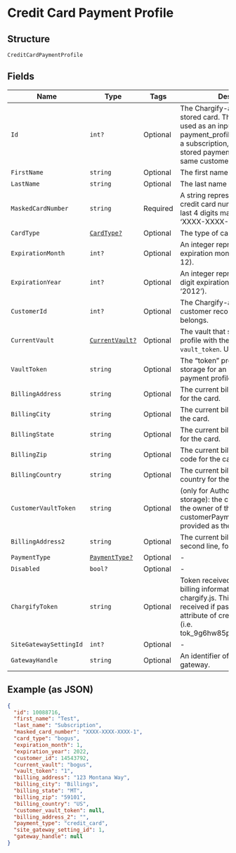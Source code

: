 
# Credit Card Payment Profile

## Structure

`CreditCardPaymentProfile`

## Fields

| Name | Type | Tags | Description |
|  --- | --- | --- | --- |
| `Id` | `int?` | Optional | The Chargify-assigned ID of the stored card. This value can be used as an input to payment_profile_id when creating a subscription, in order to re-use a stored payment profile for the same customer. |
| `FirstName` | `string` | Optional | The first name of the card holder. |
| `LastName` | `string` | Optional | The last name of the card holder. |
| `MaskedCardNumber` | `string` | Required | A string representation of the credit card number with all but the last 4 digits masked with X’s (i.e. ‘XXXX-XXXX-XXXX-1234’). |
| `CardType` | [`CardType?`](../../doc/models/card-type.md) | Optional | The type of card used. |
| `ExpirationMonth` | `int?` | Optional | An integer representing the expiration month of the card(1 – 12). |
| `ExpirationYear` | `int?` | Optional | An integer representing the 4-digit expiration year of the card(i.e. ‘2012’). |
| `CustomerId` | `int?` | Optional | The Chargify-assigned id for the customer record to which the card belongs. |
| `CurrentVault` | [`CurrentVault?`](../../doc/models/current-vault.md) | Optional | The vault that stores the payment profile with the provided `vault_token`. Use `bogus` for testing. |
| `VaultToken` | `string` | Optional | The “token” provided by your vault storage for an already stored payment profile. |
| `BillingAddress` | `string` | Optional | The current billing street address for the card. |
| `BillingCity` | `string` | Optional | The current billing address city for the card. |
| `BillingState` | `string` | Optional | The current billing address state for the card. |
| `BillingZip` | `string` | Optional | The current billing address zip code for the card. |
| `BillingCountry` | `string` | Optional | The current billing address country for the card. |
| `CustomerVaultToken` | `string` | Optional | (only for Authorize.Net CIM storage): the customerProfileId for the owner of the customerPaymentProfileId provided as the vault_token. |
| `BillingAddress2` | `string` | Optional | The current billing street address, second line, for the card. |
| `PaymentType` | [`PaymentType?`](../../doc/models/payment-type.md) | Optional | - |
| `Disabled` | `bool?` | Optional | - |
| `ChargifyToken` | `string` | Optional | Token received after sending billing information using chargify.js. This token will only be received if passed as a sole attribute of credit_card_attributes (i.e. tok_9g6hw85pnpt6knmskpwp4ttt) |
| `SiteGatewaySettingId` | `int?` | Optional | - |
| `GatewayHandle` | `string` | Optional | An identifier of connected gateway. |

## Example (as JSON)

```json
{
  "id": 10088716,
  "first_name": "Test",
  "last_name": "Subscription",
  "masked_card_number": "XXXX-XXXX-XXXX-1",
  "card_type": "bogus",
  "expiration_month": 1,
  "expiration_year": 2022,
  "customer_id": 14543792,
  "current_vault": "bogus",
  "vault_token": "1",
  "billing_address": "123 Montana Way",
  "billing_city": "Billings",
  "billing_state": "MT",
  "billing_zip": "59101",
  "billing_country": "US",
  "customer_vault_token": null,
  "billing_address_2": "",
  "payment_type": "credit_card",
  "site_gateway_setting_id": 1,
  "gateway_handle": null
}
```

